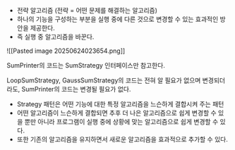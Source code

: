 - 전략 알고리즘 (전략 = 어떤 문제를 해결하는 알고리즘)
- 하나의 기능을 구성하는 부분을 실행 중에 다른 것으로 변경할 수 있는 효과적인 방안을 제공한다.
- 즉 실행 중 알고리즘을 바꾼다.

![[Pasted image 20250624023654.png]]

SumPrinter의 코드는 SumStrategy 인터페이스만 참고한다.

LoopSumStrategy, GaussSumStrategy의 코드는 전혀 알 필요가 없으며 변경되더라도, SumPrinter의 코드는 변경될 필요가 없다.

- Strategy 패턴은 어떤 기능에 대한 특정 알고리즘을 느슨하게 결합시켜 주는 패턴
- 어떤 알고리즘이 느슨하게 결합되면 추후 더 나은 알고리즘으로 쉽게 변경할 수 있을 뿐만 아니라 프로그램이 실행 중에 상황에 맞는 알고리즘으로 쉽게 변경할 수 있다.
- 또한 기존의 알고리즘을 유지하면서 새로운 알고리즘을 효과적으로 추가할 수 있다.